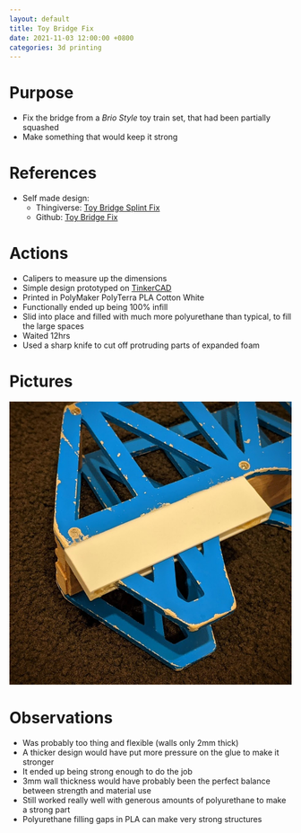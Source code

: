 ```yaml
---
layout: default
title: Toy Bridge Fix
date: 2021-11-03 12:00:00 +0800
categories: 3d printing
---
```


# Purpose
- Fix the bridge from a *Brio Style* toy train set, that had been partially squashed
- Make something that would keep it strong

# References
- Self made design:
  - Thingiverse: [Toy Bridge Splint Fix](https://www.thingiverse.com/thing:5090340)
  - Github: [Toy Bridge Fix](/asset/stl/2021-11-03-toy-bridge-fix.stl)

# Actions
- Calipers to measure up the dimensions
- Simple design prototyped on [TinkerCAD](tinkercad.com)
- Printed in PolyMaker PolyTerra PLA Cotton White
- Functionally ended up being 100% infill
- Slid into place and filled with much more polyurethane than typical, to fill the large spaces
- Waited 12hrs
- Used a sharp knife to cut off protruding parts of expanded foam

# Pictures
![kmart-charger-bracket](/assets/img/2021-11-03-toy-bridge-fix.jpg)

# Observations
- Was probably too thing and flexible (walls only 2mm thick)
- A thicker design would have put more pressure on the glue to make it stronger
- It ended up being strong enough to do the job
- 3mm wall thickness would have probably been the perfect balance between strength and material use
- Still worked really well with generous amounts of polyurethane to make a strong part
- Polyurethane filling gaps in PLA can make very strong structures
